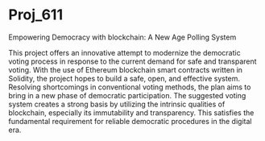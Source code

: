 # Proj_611
Empowering Democracy with blockchain: A New Age Polling System

This project offers an innovative attempt to modernize the democratic voting process in
response to the current demand for safe and transparent voting. With the use of Ethereum
blockchain smart contracts written in Solidity, the project hopes to build a safe, open, and
effective system. Resolving shortcomings in conventional voting methods, the plan aims to bring
in a new phase of democratic participation. The suggested voting system creates a strong basis
by utilizing the intrinsic qualities of blockchain, especially its immutability and transparency. This
satisfies the fundamental requirement for reliable democratic procedures in the digital era. 
